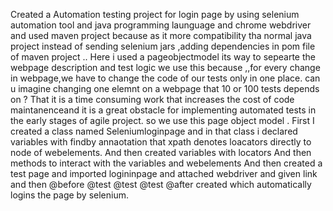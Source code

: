 Created a Automation testing project for login page by using selenium automation tool and java programming launguage and chrome webdriver 
and used maven project because as it more compatibility tha normal java project instead of sending selenium jars ,adding dependencies in pom file of maven project ..
Here i used a pageobjectmodel its way to sepearte the webpage description and test logic we use this because ,,for every change in webpage,we have to change the code of our tests only in one place.
can u imagine changing one elemnt on a webpage that 10 or 100 tests depends on ? That it is a time consuming work that increases the cost of code maintanenceand 
it is a great obstacle for implementing automated tests in the early stages of agile project.
so we use this page object model .
First I created a class named Seleniumloginpage and in that class i declared variables with findby annaotation that xpath denotes loacators directly to node of webelements.
And then created variables with locators 
And then methods to interact with the variables and webelements
And then created a test page and imported logininpage and attached webdriver and given link and then @before @test @test @test @after created which automatically logins the page by selenium.
